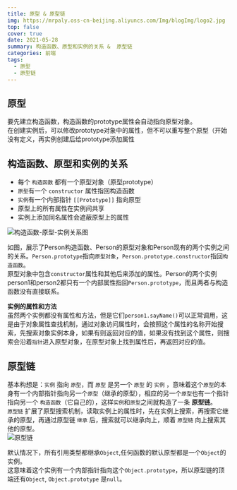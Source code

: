 ```yaml
---
title: 原型 & 原型链
img: https://mrpaly.oss-cn-beijing.aliyuncs.com/Img/blogImg/logo2.jpg
top: false
cover: true
date: 2021-05-28
summary: 构造函数、原型和实例的关系 &  原型链
categories: 前端
tags:
  - 原型
  - 原型链
---
```



## 原型
要先建立构造函数，构造函数的prototype属性会自动指向原型对象。  
在创建实例后，可以修改prototype对象中的属性，但不可以重写整个原型（开始没有定义，再实例创建后给prototype添加属性

## 构造函数、原型和实例的关系  
- 每个 `构造函数` 都有一个原型对象（原型prototype）
- `原型`有一个 `constructor` 属性指回构造函数
- `实例`有一个内部指针 `[[Prototype]]` 指向原型
- 原型上的所有属性在实例间共享
- 实例上添加同名属性会遮蔽原型上的属性


![构造函数-原型-实例关系图](https://mrpaly.oss-cn-beijing.aliyuncs.com/Img/blogImg/%E6%9E%84%E9%80%A0%E5%87%BD%E6%95%B0-%E5%8E%9F%E5%9E%8B-%E5%AE%9E%E4%BE%8B%E5%85%B3%E7%B3%BB%E5%9B%BE.png?x-oss-process=style/format-size)

如图，展示了Person构造函数、Person的原型对象和Person现有的两个实例之间的关系。`Person.prototype`指向`原型对象`，`Person.prototype.constructor`指回`构造函数`。  
原型对象中包含`constructor`属性和其他后来添加的属性。Person的两个实例person1和person2都只有一个内部属性指回`Person.prototype`，而且两者与构造函数没有直接联系。 

**实例的属性和方法**  
虽然两个实例都没有属性和方法，但是它们`person1.sayName()`可以正常调用，这是由于对象属性查找机制，通过对象访问属性时，会按照这个属性的名称开始搜索，先搜索对象实例本身，如果有则返回对应的值，如果没有找到这个属性，则搜索会沿着`指针`进入原型对象，在原型对象上找到属性后，再返回对应的值。


## 原型链

基本构想是：`实例` 指向 `原型`，而 `原型` 是另一个 `原型` 的 `实例` ，意味着这个`原型`的本身有一个内部指针指向另一个`原型`（继承的原型），相应的另一个`原型`也有一个指针指向另一个 `构造函数`（它自己的），这样`实例`和`原型`之间就构造了一条 **原型链**。  
`原型链` 扩展了原型搜索机制，读取实例上的属性时，先在实例上搜索，再搜索它继承的原型，再通过原型链 `继承` 后，搜索就可以继承向上，顺着 `原型链` 向上搜索其他的原型。  
![原型链](https://mrpaly.oss-cn-beijing.aliyuncs.com/Img/blogImg/%E5%8E%9F%E5%9E%8B%E9%93%BE.jpg?x-oss-process=style/format-size)

默认情况下，所有引用类型都继承`Object`,任何函数的默认原型都是一个`Object`的实例。    
这意味着这个实例有一个内部指针指向这个`Object.prototype`，所以原型链的顶端还有`Object`, `Object.prototype` 是`null`。



